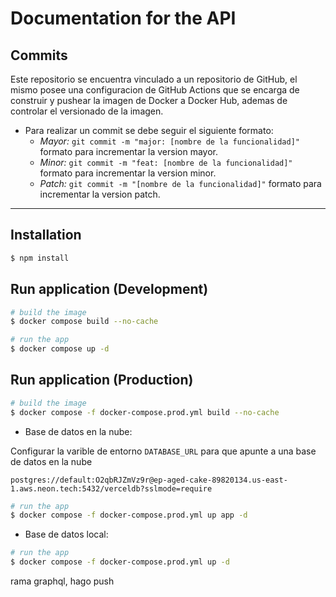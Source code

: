 # Documentation for the API

## Commits

Este repositorio se encuentra vinculado a un repositorio de GitHub, el mismo posee una configuracion de GitHub Actions que se encarga de construir y pushear la imagen de Docker a Docker Hub, ademas de controlar el versionado de la imagen.

- Para realizar un commit se debe seguir el siguiente formato:
  - *Mayor:* `git commit -m "major: [nombre de la funcionalidad]"` formato para incrementar la version mayor.
  - *Minor:* `git commit -m "feat: [nombre de la funcionalidad]"` formato para incrementar la version minor.
  - *Patch:* `git commit -m "[nombre de la funcionalidad]"` formato para incrementar la version patch.

---

## Installation

```bash
$ npm install
```

## Run application (Development)

```bash
# build the image
$ docker compose build --no-cache

# run the app
$ docker compose up -d
```

## Run application (Production)

```bash
# build the image
$ docker compose -f docker-compose.prod.yml build --no-cache
```

- Base de datos en la nube: 

Configurar la varible de entorno `DATABASE_URL` para que apunte a una base de datos en la nube

`postgres://default:O2qbRJZmVz9r@ep-aged-cake-89820134.us-east-1.aws.neon.tech:5432/verceldb?sslmode=require`

```bash
# run the app
$ docker compose -f docker-compose.prod.yml up app -d
```

- Base de datos local:

```bash
# run the app
$ docker compose -f docker-compose.prod.yml up -d 
``` 
rama graphql, hago push